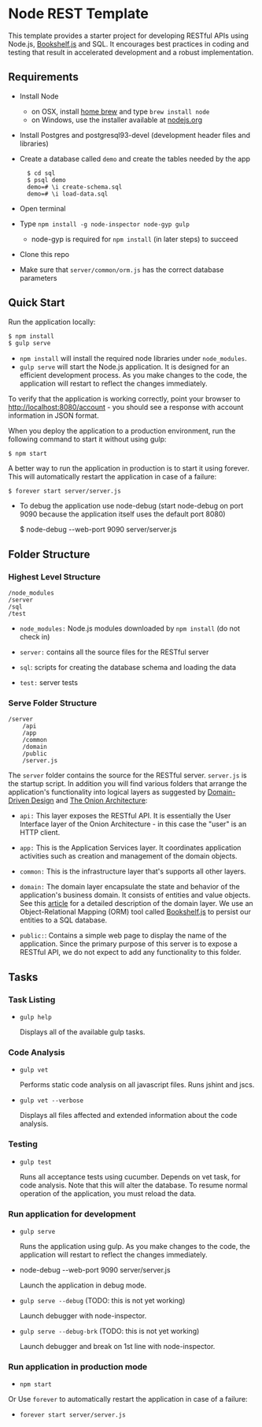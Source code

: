# Node REST Template
This template provides a starter project for developing RESTful APIs using Node.js, [Bookshelf.js](http://bookshelfjs.org/) and SQL. It encourages best practices in coding and testing that result in accelerated development and a robust implementation.

## Requirements

- Install Node
    - on OSX, install [home brew](http://brew.sh/) and type `brew install node`
    - on Windows, use the installer available at [nodejs.org](http://nodejs.org/)

- Install Postgres and postgresql93-devel (development header files and libraries)

- Create a database called `demo` and create the tables needed by the app

        $ cd sql
        $ psql demo
        demo=# \i create-schema.sql
        demo=# \i load-data.sql

- Open terminal

- Type `npm install -g node-inspector node-gyp gulp`
    - node-gyp is required for `npm install` (in later steps) to succeed

- Clone this repo

- Make sure that `server/common/orm.js` has the correct database parameters

## Quick Start
Run the application locally:
```bash
$ npm install
$ gulp serve
```
- `npm install` will install the required node libraries under `node_modules`.
- `gulp serve` will start the Node.js application. It is designed for an efficient development process. As you make changes to the code, the application will restart to reflect the changes immediately.

To verify that the application is working correctly, point your browser to [http://localhost:8080/account](http://localhost:8080/account) - you should see a response with account information in JSON format.

When you deploy the application to a production environment, run the following command to start it without using gulp:

    $ npm start

A better way to run the application in production is to start it using forever. This will automatically restart the application in case of a failure:

    $ forever start server/server.js

- To debug the application use node-debug (start node-debug on port 9090 because the application itself uses the default port 8080)

    $ node-debug --web-port 9090 server/server.js

## Folder Structure

### Highest Level Structure

```
/node_modules
/server
/sql
/test
```

- `node_modules:` Node.js modules downloaded by `npm install` (do not check in)

- `server:` contains all the source files for the RESTful server

- `sql`: scripts for creating the database schema and loading the data

- `test:` server tests

### Serve Folder Structure

```
/server
    /api
    /app
    /common
    /domain
    /public
    /server.js
```

The `server` folder contains the source for the RESTful server. `server.js` is the startup script. In addition you will find various folders that arrange the application's functionality into logical layers as suggested by [Domain-Driven Design](http://www.amazon.com/exec/obidos/ASIN/0321125215/domainlanguag-20) and [The Onion Architecture](http://jeffreypalermo.com/blog/the-onion-architecture-part-1/):

- `api:` This layer exposes the RESTful API. It is essentially the User Interface layer of the Onion Architecture - in this case the "user" is an HTTP client.

- `app:` This is the Application Services layer. It coordinates application activities such as creation and management of the domain objects.

- `common:` This is the infrastructure layer that's supports all other layers.

- `domain:` The domain layer encapsulate the state and behavior of the application's business domain. It consists of entities and value objects. See this [article](http://archfirst.org/books/domain-layer) for a detailed description of the domain layer. We use an Object-Relational Mapping (ORM) tool called [Bookshelf.js](http://bookshelfjs.org/) to persist our entities to a SQL database.

- `public:`: Contains a simple web page to display the name of the application. Since the primary purpose of this server is to expose a RESTful API, we do not expect to add any functionality to this folder.

## Tasks

### Task Listing

- `gulp help`

    Displays all of the available gulp tasks.

### Code Analysis

- `gulp vet`

    Performs static code analysis on all javascript files. Runs jshint and jscs.

- `gulp vet --verbose`

    Displays all files affected and extended information about the code analysis.

### Testing

- `gulp test`

    Runs all acceptance tests using cucumber. Depends on vet task, for code analysis. Note that this will alter the database. To resume normal operation of the application, you must reload the data.

### Run application for development

- `gulp serve`

    Runs the application using gulp. As you make changes to the code, the application will restart to reflect the changes immediately.

- node-debug --web-port 9090 server/server.js

   Launch the application in debug mode.

- `gulp serve --debug` (TODO: this is not yet working)

    Launch debugger with node-inspector.

- `gulp serve --debug-brk` (TODO: this is not yet working)

    Launch debugger and break on 1st line with node-inspector.

### Run application in production mode

- `npm start`

Or Use `forever` to automatically restart the application in case of a failure:

- `forever start server/server.js`